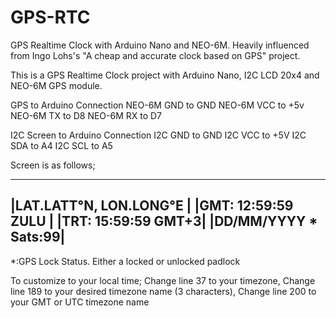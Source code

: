 # GPS-RTC
GPS Realtime Clock with Arduino Nano and NEO-6M. Heavily influenced from Ingo Lohs's "A cheap and accurate clock based on GPS" project.

This is a GPS Realtime Clock project with Arduino Nano, I2C LCD 20x4 and NEO-6M GPS module.

GPS to Arduino Connection
    NEO-6M GND to GND
    NEO-6M VCC to +5v
    NEO-6M TX to D8
    NEO-6M RX to D7
    
I2C Screen to Arduino Connection
    I2C GND to GND
    I2C VCC to +5V
    I2C SDA to A4
    I2C SCL to A5
    

Screen is as follows;

-------------------------
|LAT.LATT°N, LON.LONG°E |
|GMT: 12:59:59     ZULU |
|TRT: 15:59:59     GMT+3|
|DD/MM/YYYY  *   Sats:99|
-------------------------
*:GPS Lock Status. Either a locked or unlocked padlock

To customize to your local time;
  Change line 37 to your timezone,
  Change line 189 to your desired timezone name (3 characters),
  Change line 200 to your GMT or UTC timezone name
  

